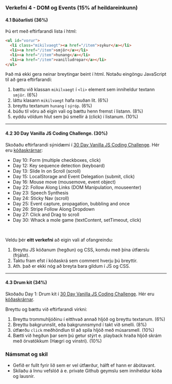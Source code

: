 ### Verkefni 4 - DOM og Events (15% af heildareinkunn)
 
#### 4.1 Búðarlisti (36%)

Þú ert með eftirfarandi lista í html: 
```html
<ul id="vorur">
  <li class="mikilvaegt"><a href="/item">sykur</a></li> 
  <li><a href="/item">smjör</a></li>
  <li><a href="/item">hunang</a></li>
  <li><a href="/item">vanilludropar</a></li>
</ul>
```

Það má ekki gera neinar breytingar beint í html. 
Notaðu eingöngu JavaScript til að gera eftirfarandi:

1. bættu við klassan `mikilvaegt` í `<li>` element sem inniheldur textann `smjör`. (6%)
1. láttu klasann `mikilvaegt` hafa rauðan lit. (6%)
1. breyttu textanum  `hunang` í `sýróp`. (6%)
1. búðu til vöru að eigin vali og bættu henn fremst í listann. (8%)
1. eyddu völdum hlut sem þú smellir á (click) í listanum. (10%)


---

#### 4.2 30 Day Vanilla JS Coding Challenge. (30%)

Skoðaðu eftirfarandi sýnidæmi í [30 Day Vanilla JS Coding Challenge](https://javascript30.com/). Hér eru [kóðaskrárnar](https://github.com/wesbos/JavaScript30):

- Day 10:	Form (multiple checkboxes, click)
- Day 12:	Key sequence detection (keyboard)
- Day 13:	Slide In on Scroll (scroll)
- Day 15:	LocalStorage and Event Delegation (submit, click)
- Day 16:	Mouse move (mousemove, event object)
- Day 22:	Follow Along Links (DOM Manipulation, mouseenter)
- Day 23: Speech Synthesis
- Day 24: Sticky Nav (scroll)
- Day 25:	Event capture, propagation, bubbling and once
- Day 26:	Stripe Follow Along Dropdown 
- Day 27:	Click and Drag to scroll
- Day 30: Whack a mole game (textContent, setTimeout, click)

<br>

Veldu þér **eitt verkefni** að eigin vali af ofangreindu:

1. Breyttu JS kóðanum (hegðun) og CSS, komdu með þína útfærslu (frjálst).
1. Taktu fram efst í kóðaskrá sem comment hverju þú breyttir. 
1. Ath. það er ekki nóg að breyta bara gildum í JS og CSS.

---

#### 4.3 Drum kit (34%) 
Skoðaðu Day 1:	Drum kit í [30 Day Vanilla JS Coding Challenge](https://javascript30.com/). Hér eru [kóðaskrárnar](https://github.com/wesbos/JavaScript30/tree/master/01%20-%20JavaScript%20Drum%20Kit).

Breyttu og bættu við eftirfarandi virkni:

1. Breyttu trommuhljóðinu í eitthvað annað hljóð og breyttu textanum. (6%)
1. Breyttu bakgrunnslit, eða bakgrunnsmynd í takt við smelli. (8%)
1. útfærðu `click` meðhöndlun til að spila hljóð með músarsmell. (10%)
1. Bætti við hegðun þar sem þú getur stýrt e. playback hraða hljóð skrám með örvatökkum (Hægri og vinstri). (10%)


### Námsmat og skil	
* Gefið er fullt fyrir lið sem er vel útfærður, hálft ef hann er ábótavant. 
* Skilaðu á Innu vefslóð á e. private Github geymslu sem inniheldur kóða og lausnir.



